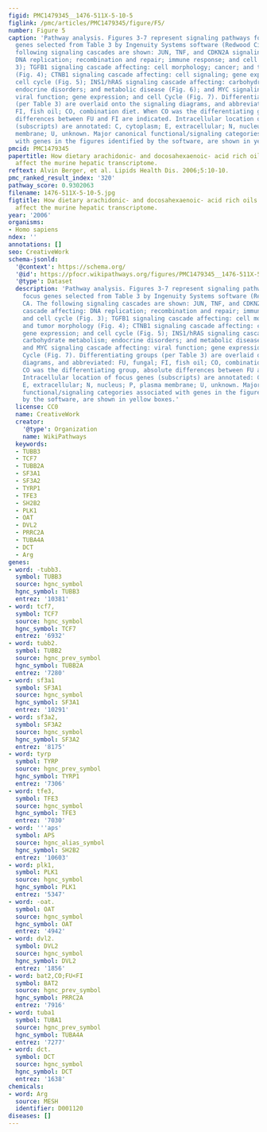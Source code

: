 ```yaml
---
figid: PMC1479345__1476-511X-5-10-5
figlink: /pmc/articles/PMC1479345/figure/F5/
number: Figure 5
caption: 'Pathway analysis. Figures 3-7 represent signaling pathways for 58 focus
  genes selected from Table 3 by Ingenuity Systems software (Redwood City, CA. The
  following signaling cascades are shown: JUN, TNF, and CDKN2A signaling cascade affecting:
  DNA replication; recombination and repair; immune response; and cell cycle (Fig.
  3); TGFB1 signaling cascade affecting: cell morphology; cancer; and tumor morphology
  (Fig. 4); CTNB1 signaling cascade affecting: cell signaling; gene expression; and
  cell cycle (Fig. 5); INS1/hRAS signaling cascade affecting: carbohydrate metabolism;
  endocrine disorders; and metabolic disease (Fig. 6); and MYC signaling cascade affecting:
  viral function; gene expression; and cell Cycle (Fig. 7). Differentiating groups
  (per Table 3) are overlaid onto the signaling diagrams, and abbreviated: FU, fungal;
  FI, fish oil; CO, combination diet. When CO was the differentiating group, absolute
  differences between FU and FI are indicated. Intracellular location of focus genes
  (subscripts) are annotated: C, cytoplasm; E, extracellular; N, nucleus; P, plasma
  membrane; U, unknown. Major canonical functional/signaling categories associated
  with genes in the figures identified by the software, are shown in yellow boxes.'
pmcid: PMC1479345
papertitle: How dietary arachidonic- and docosahexaenoic- acid rich oils differentially
  affect the murine hepatic transcriptome.
reftext: Alvin Berger, et al. Lipids Health Dis. 2006;5:10-10.
pmc_ranked_result_index: '320'
pathway_score: 0.9302063
filename: 1476-511X-5-10-5.jpg
figtitle: How dietary arachidonic- and docosahexaenoic- acid rich oils differentially
  affect the murine hepatic transcriptome.
year: '2006'
organisms:
- Homo sapiens
ndex: ''
annotations: []
seo: CreativeWork
schema-jsonld:
  '@context': https://schema.org/
  '@id': https://pfocr.wikipathways.org/figures/PMC1479345__1476-511X-5-10-5.html
  '@type': Dataset
  description: 'Pathway analysis. Figures 3-7 represent signaling pathways for 58
    focus genes selected from Table 3 by Ingenuity Systems software (Redwood City,
    CA. The following signaling cascades are shown: JUN, TNF, and CDKN2A signaling
    cascade affecting: DNA replication; recombination and repair; immune response;
    and cell cycle (Fig. 3); TGFB1 signaling cascade affecting: cell morphology; cancer;
    and tumor morphology (Fig. 4); CTNB1 signaling cascade affecting: cell signaling;
    gene expression; and cell cycle (Fig. 5); INS1/hRAS signaling cascade affecting:
    carbohydrate metabolism; endocrine disorders; and metabolic disease (Fig. 6);
    and MYC signaling cascade affecting: viral function; gene expression; and cell
    Cycle (Fig. 7). Differentiating groups (per Table 3) are overlaid onto the signaling
    diagrams, and abbreviated: FU, fungal; FI, fish oil; CO, combination diet. When
    CO was the differentiating group, absolute differences between FU and FI are indicated.
    Intracellular location of focus genes (subscripts) are annotated: C, cytoplasm;
    E, extracellular; N, nucleus; P, plasma membrane; U, unknown. Major canonical
    functional/signaling categories associated with genes in the figures identified
    by the software, are shown in yellow boxes.'
  license: CC0
  name: CreativeWork
  creator:
    '@type': Organization
    name: WikiPathways
  keywords:
  - TUBB3
  - TCF7
  - TUBB2A
  - SF3A1
  - SF3A2
  - TYRP1
  - TFE3
  - SH2B2
  - PLK1
  - OAT
  - DVL2
  - PRRC2A
  - TUBA4A
  - DCT
  - Arg
genes:
- word: -tubb3.
  symbol: TUBB3
  source: hgnc_symbol
  hgnc_symbol: TUBB3
  entrez: '10381'
- word: tcf7,
  symbol: TCF7
  source: hgnc_symbol
  hgnc_symbol: TCF7
  entrez: '6932'
- word: tubb2.
  symbol: TUBB2
  source: hgnc_prev_symbol
  hgnc_symbol: TUBB2A
  entrez: '7280'
- word: sf3a1
  symbol: SF3A1
  source: hgnc_symbol
  hgnc_symbol: SF3A1
  entrez: '10291'
- word: sf3a2,
  symbol: SF3A2
  source: hgnc_symbol
  hgnc_symbol: SF3A2
  entrez: '8175'
- word: tyrp
  symbol: TYRP
  source: hgnc_prev_symbol
  hgnc_symbol: TYRP1
  entrez: '7306'
- word: tfe3,
  symbol: TFE3
  source: hgnc_symbol
  hgnc_symbol: TFE3
  entrez: '7030'
- word: '''aps'
  symbol: APS
  source: hgnc_alias_symbol
  hgnc_symbol: SH2B2
  entrez: '10603'
- word: plk1,
  symbol: PLK1
  source: hgnc_symbol
  hgnc_symbol: PLK1
  entrez: '5347'
- word: -oat.
  symbol: OAT
  source: hgnc_symbol
  hgnc_symbol: OAT
  entrez: '4942'
- word: dvl2.
  symbol: DVL2
  source: hgnc_symbol
  hgnc_symbol: DVL2
  entrez: '1856'
- word: bat2,CO;FU<FI
  symbol: BAT2
  source: hgnc_prev_symbol
  hgnc_symbol: PRRC2A
  entrez: '7916'
- word: tuba1
  symbol: TUBA1
  source: hgnc_prev_symbol
  hgnc_symbol: TUBA4A
  entrez: '7277'
- word: dct.
  symbol: DCT
  source: hgnc_symbol
  hgnc_symbol: DCT
  entrez: '1638'
chemicals:
- word: Arg
  source: MESH
  identifier: D001120
diseases: []
---
```

